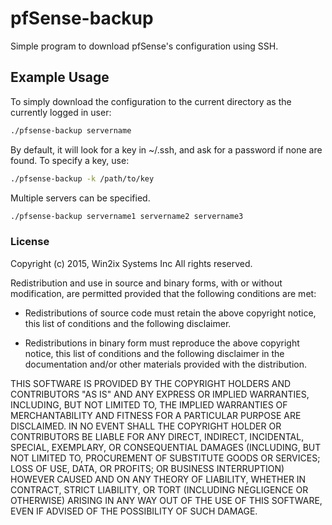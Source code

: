 # pfSense-backup
Simple program to download pfSense's configuration using SSH.

## Example Usage
To simply download the configuration to the current directory as the currently
logged in user:
```sh
./pfsense-backup servername
```

By default, it will look for a key in ~/.ssh, and ask for a password if none are
found.  To specify a key, use:

```sh
./pfsense-backup -k /path/to/key
```

Multiple servers can be specified.
```sh
./pfsense-backup servername1 servername2 servername3
```

### License

Copyright (c) 2015, Win2ix Systems Inc
All rights reserved.

Redistribution and use in source and binary forms, with or without
modification, are permitted provided that the following conditions are met:

* Redistributions of source code must retain the above copyright notice, this
  list of conditions and the following disclaimer.

* Redistributions in binary form must reproduce the above copyright notice,
  this list of conditions and the following disclaimer in the documentation
  and/or other materials provided with the distribution.

THIS SOFTWARE IS PROVIDED BY THE COPYRIGHT HOLDERS AND CONTRIBUTORS "AS IS"
AND ANY EXPRESS OR IMPLIED WARRANTIES, INCLUDING, BUT NOT LIMITED TO, THE
IMPLIED WARRANTIES OF MERCHANTABILITY AND FITNESS FOR A PARTICULAR PURPOSE ARE
DISCLAIMED. IN NO EVENT SHALL THE COPYRIGHT HOLDER OR CONTRIBUTORS BE LIABLE
FOR ANY DIRECT, INDIRECT, INCIDENTAL, SPECIAL, EXEMPLARY, OR CONSEQUENTIAL
DAMAGES (INCLUDING, BUT NOT LIMITED TO, PROCUREMENT OF SUBSTITUTE GOODS OR
SERVICES; LOSS OF USE, DATA, OR PROFITS; OR BUSINESS INTERRUPTION) HOWEVER
CAUSED AND ON ANY THEORY OF LIABILITY, WHETHER IN CONTRACT, STRICT LIABILITY,
OR TORT (INCLUDING NEGLIGENCE OR OTHERWISE) ARISING IN ANY WAY OUT OF THE USE
OF THIS SOFTWARE, EVEN IF ADVISED OF THE POSSIBILITY OF SUCH DAMAGE.
